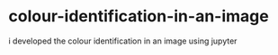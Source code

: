 # colour-identification-in-an-image
i developed the colour identification in an image using jupyter 
